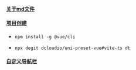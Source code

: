 #### [关于md文件](https://blog.csdn.net/a1036645146/article/details/105194776)
#### [项目创建](https://uniapp.dcloud.net.cn/quickstart-cli.html#install-vue-cli)

- `npm install -g @vue/cli`

- `npx degit dcloudio/uni-preset-vue#vite-ts dt`
#### [自定义导航栏](https://uniapp.dcloud.net.cn/component/uniui/uni-nav-bar.html#%E5%BC%80%E5%90%AF%E9%98%B4%E5%BD%B1)

